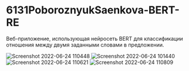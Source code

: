 # 6131PoboroznyukSaenkova-BERT-RE
Веб-приложение, использующая нейросеть BERT для классификации отношения между двумя заданными словами в предложении.



![Screenshot 2022-06-24 110448](https://user-images.githubusercontent.com/61082711/175525683-e32e42d1-e593-404c-bbcb-7065eee630e3.png)
![Screenshot 2022-06-24 101440](https://user-images.githubusercontent.com/61082711/175525681-cf485767-da51-42e8-9aa8-e4163eab5360.png)
![Screenshot 2022-06-24 110621](https://user-images.githubusercontent.com/61082711/175525684-ee3d2b75-dd58-4d04-9732-f86d85002be7.png)
![Screenshot 2022-06-24 110809](https://user-images.githubusercontent.com/61082711/175525686-7cb7c696-e3a8-4e05-84cb-9d332ece546d.png)
